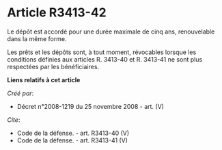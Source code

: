 # Article R3413-42

Le dépôt est accordé pour une durée maximale de cinq ans, renouvelable dans la même forme. 

Les prêts et les dépôts sont, à tout moment, révocables lorsque les conditions définies aux articles R. 3413-40 et R. 3413-41
ne sont plus respectées par les bénéficiaires.

**Liens relatifs à cet article**

_Créé par_:

  - Décret n°2008-1219 du 25 novembre 2008 - art. (V)

_Cite_:

  - Code de la défense. - art. R3413-40 (V)
  - Code de la défense. - art. R3413-41 (V)

